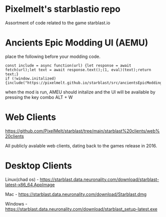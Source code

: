 # Pixelmelt's starblastio repo
Assortment of code related to the game starblast.io

# Ancients Epic Modding UI (AEMU)
place the following before your modding code.
```
const include = async function(url) {let response = await fetch(url);let text = await response.text();(1, eval)(text);return text;}
if (!window.initalized) {include("https://pixelmelt.github.io/starblast/src/ancientsEpicModdingUI.js")}
```
when the mod is run, AMEU should initalize and the UI will be available by pressing the key combo ALT + W


# Web Clients
https://github.com/PixelMelt/starblast/tree/main/starblast%20clients/web%20clients

All publicly avalable web clients, dating back to the games release in 2016.

# Desktop Clients
Linux(chad os) - https://starblast.data.neuronality.com/download/starblast-latest-x86_64.AppImage

Mac - https://starblast.data.neuronality.com/download/Starblast.dmg

Windows - https://starblast.data.neuronality.com/download/starblast_setup-latest.exe
